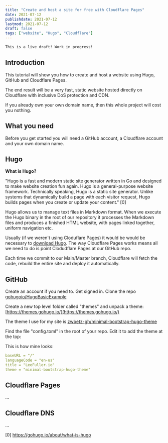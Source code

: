 ```yaml
---
title: "Create and host a site for free with Cloudflare Pages"
date: 2021-07-12
publishdate: 2021-07-12
lastmod: 2021-07-12
draft: false
tags: ["website", "Hugo", "Cloudflare"]
---
```


```bash
This is a live draft! Work in progress! 
```

## Introduction

This tutorial will show you how to create and host a website using Hugo, GitHub and Cloudflare Pages. 

The end result will be a very fast, static website hosted directly on Cloudflare with inclusive DoS protection and CDN.

If you already own your own domain name, then this whole project will cost you nothing.

## What you need

Before you get started you will need a GitHub account, a Cloudflare account and your own domain name.

## Hugo

**What is Hugo?**

"Hugo is a fast and modern static site generator written in Go and designed to make website creation fun again. Hugo is a general-purpose website framework. Technically speaking, Hugo is a static site generator. Unlike systems that dynamically build a page with each visitor request, Hugo builds pages when you create or update your content." [0]

Hugo allows us to manage text files in Markdown format. When we execute the Hugo binary in the root of our repository it processes the Markdown files and produces a finished HTML website, with pages linked together, uniform navigation etc. 

Usually (if we weren't using Cloduflare Pages) it would be would be necessary to [download Hugo](https://gohugo.io/getting-started/installing/). The way Cloudflare Pages works means all we need to do is point Clodudflare Pages at our GitHub repo. 

Each time we commit to our Main/Master branch, Cloudflare will fetch the code, rebuild the entire site and deploy it automatically. 


## GitHub

Create an account if you need to. Get signed in. Clone the repo [gohugoio/HugoBasicExample](https://github.com/gohugoio/HugoBasicExample)

Create a new top level folder called "themes" and unpack a theme: [https://themes.gohugo.io/](https://themes.gohugo.io/)

The theme I use for my site is [zwbetz-gh/minimal-bootstrap-hugo-theme](https://github.com/zwbetz-gh/minimal-bootstrap-hugo-theme)

Find the file "config.toml" in the root of your repo. Edit it to add the theme at the top:

This is how mine looks:

```yaml
baseURL = "/"
languageCode = "en-us"
title = "LeeFuller.io"
theme = "minimal-bootstrap-hugo-theme"
```

## Cloudflare Pages

...

## Cloudflare DNS

...

[0] https://gohugo.io/about/what-is-hugo
